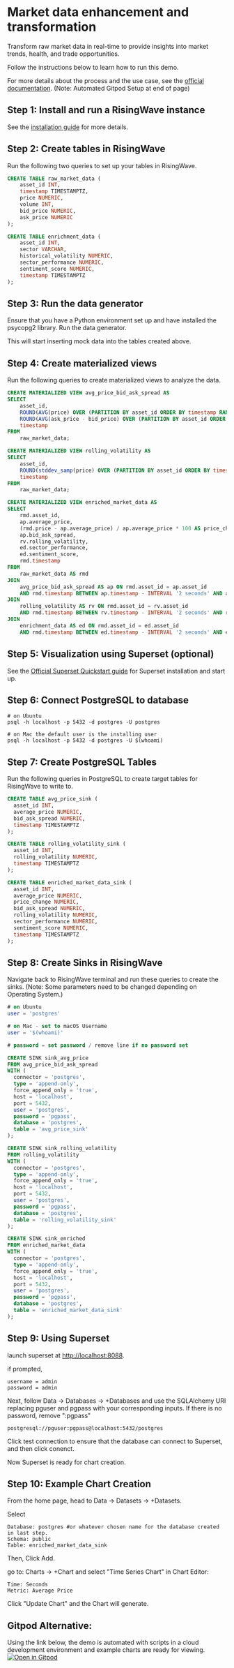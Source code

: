# Market data enhancement and transformation

Transform raw market data in real-time to provide insights into market trends, health, and trade opportunities.

Follow the instructions below to learn how to run this demo. 

For more details about the process and the use case, see the [official documentation](https://docs.risingwave.com/demos/market-data-enrichment). (Note: Automated Gitpod Setup at end of page)

## Step 1: Install and run a RisingWave instance

See the [installation guide](/00-get-started/00-install-kafka-pg-rw.md#install-risingwave) for more details.

## Step 2: Create tables in RisingWave

Run the following two queries to set up your tables in RisingWave.

```sql
CREATE TABLE raw_market_data (
    asset_id INT,
    timestamp TIMESTAMPTZ,
    price NUMERIC,
    volume INT,
    bid_price NUMERIC,
    ask_price NUMERIC
);
```

```sql
CREATE TABLE enrichment_data (
    asset_id INT,
    sector VARCHAR,
    historical_volatility NUMERIC,
    sector_performance NUMERIC,
    sentiment_score NUMERIC,
    timestamp TIMESTAMPTZ
);
```

## Step 3: Run the data generator

Ensure that you have a Python environment set up and have installed the psycopg2 library. Run the data generator.

This will start inserting mock data into the tables created above.

## Step 4: Create materialized views

Run the following queries to create materialized views to analyze the data.

```sql
CREATE MATERIALIZED VIEW avg_price_bid_ask_spread AS
SELECT
    asset_id,
    ROUND(AVG(price) OVER (PARTITION BY asset_id ORDER BY timestamp RANGE INTERVAL '5 MINUTES' PRECEDING), 2) AS average_price,
    ROUND(AVG(ask_price - bid_price) OVER (PARTITION BY asset_id ORDER BY timestamp RANGE INTERVAL '5 MINUTES' PRECEDING), 2) AS bid_ask_spread,
    timestamp
FROM
    raw_market_data;
```

```sql
CREATE MATERIALIZED VIEW rolling_volatility AS
SELECT
    asset_id,
    ROUND(stddev_samp(price) OVER (PARTITION BY asset_id ORDER BY timestamp RANGE INTERVAL '15 MINUTES' PRECEDING), 2) AS rolling_volatility,
    timestamp
FROM
    raw_market_data;
```

```sql
CREATE MATERIALIZED VIEW enriched_market_data AS
SELECT
    rmd.asset_id,
    ap.average_price,
    (rmd.price - ap.average_price) / ap.average_price * 100 AS price_change,
    ap.bid_ask_spread,
    rv.rolling_volatility,
    ed.sector_performance,
    ed.sentiment_score,
    rmd.timestamp
FROM
    raw_market_data AS rmd
JOIN 
    avg_price_bid_ask_spread AS ap ON rmd.asset_id = ap.asset_id
    AND rmd.timestamp BETWEEN ap.timestamp - INTERVAL '2 seconds' AND ap.timestamp + INTERVAL '2 seconds'
JOIN 
    rolling_volatility AS rv ON rmd.asset_id = rv.asset_id
    AND rmd.timestamp BETWEEN rv.timestamp - INTERVAL '2 seconds' AND rv.timestamp + INTERVAL '2 seconds'
JOIN 
    enrichment_data AS ed ON rmd.asset_id = ed.asset_id
    AND rmd.timestamp BETWEEN ed.timestamp - INTERVAL '2 seconds' AND ed.timestamp + INTERVAL '2 seconds';
```
## Step 5: Visualization using Superset (optional)

See the [Official Superset Quickstart guide](https://superset.apache.org/docs/quickstart/) for Superset installation and start up.

## Step 6: Connect PostgreSQL to database

```terminal
# on Ubuntu
psql -h localhost -p 5432 -d postgres -U postgres

# on Mac the default user is the installing user
psql -h localhost -p 5432 -d postgres -U $(whoami)
```

## Step 7: Create PostgreSQL Tables
Run the following queries in PostgreSQL to create target tables for RisingWave to write to.

```sql
CREATE TABLE avg_price_sink (
  asset_id INT,
  average_price NUMERIC,
  bid_ask_spread NUMERIC,
  timestamp TIMESTAMPTZ
);
```

```sql
CREATE TABLE rolling_volatility_sink (
  asset_id INT,
  rolling_volatility NUMERIC,
  timestamp TIMESTAMPTZ
);
```

```sql
CREATE TABLE enriched_market_data_sink (
  asset_id INT,
  average_price NUMERIC,
  price_change NUMERIC,
  bid_ask_spread NUMERIC,
  rolling_volatility NUMERIC,
  sector_performance NUMERIC,
  sentiment_score NUMERIC,
  timestamp TIMESTAMPTZ
);
```

## Step 8: Create Sinks in RisingWave 
Navigate back to RisingWave terminal and run these queries to create the sinks. (Note: Some parameters need to be changed depending on Operating System.)

```sql
# on Ubuntu
user = 'postgres'

# on Mac - set to macOS Username
user = '$(whoami)'
```

```sql
# password = set password / remove line if no password set
```

```sql
CREATE SINK sink_avg_price
FROM avg_price_bid_ask_spread
WITH (
  connector = 'postgres',
  type = 'append-only',
  force_append_only = 'true',
  host = 'localhost',
  port = 5432,
  user = 'postgres', 
  password = 'pgpass',
  database = 'postgres',
  table = 'avg_price_sink'
);
```

```sql
CREATE SINK sink_rolling_volatility
FROM rolling_volatility
WITH (
  connector = 'postgres',
  type = 'append-only',
  force_append_only = 'true',
  host = 'localhost',
  port = 5432,
  user = 'postgres',
  password = 'pgpass',
  database = 'postgres',
  table = 'rolling_volatility_sink'
);
```

```sql
CREATE SINK sink_enriched
FROM enriched_market_data
WITH (
  connector = 'postgres',
  type = 'append-only',
  force_append_only = 'true',
  host = 'localhost',
  port = 5432,
  user = 'postgres',
  password = 'pgpass',
  database = 'postgres',
  table = 'enriched_market_data_sink'
);
```

## Step 9: Using Superset

launch superset at [http://localhost:8088](http://localhost:8088).

if prompted,
```terminal
username = admin
password = admin
```

Next, follow Data -> Databases -> +Databases and use the SQLAlchemy URI replacing pguser and pgpass with your corresponding inputs. 
If there is no password, remove ":pgpass"
```terminal
postgresql://pguser:pgpass@localhost:5432/postgres
```
Click test connection to ensure that the database can connect to Superset, and then click conenct. 

Now Superset is ready for chart creation. 

## Step 10: Example Chart Creation 

From the home page, head to Data -> Datasets -> +Datasets.

Select
```terminal
Database: postgres #or whatever chosen name for the database created in last step.
Schema: public
Table: enriched_market_data_sink
```
Then, Click Add. 

go to: Charts -> +Chart and select "Time Series Chart"
in Chart Editor: 
```terminal
Time: Seconds
Metric: Average Price
```
Click "Update Chart" and the Chart will generate. 

## Gitpod Alternative:
Using the link below, the demo is automated with scripts in a cloud development environment and example charts are ready for viewing.
[![Open in Gitpod](https://gitpod.io/button/open-in-gitpod.svg)](https://gitpod.io/#https://github.com/tinytimcodes/awesome-stream-processing/tree/main/02-simple-demos/capital_markets/market_data_enrichment)


















